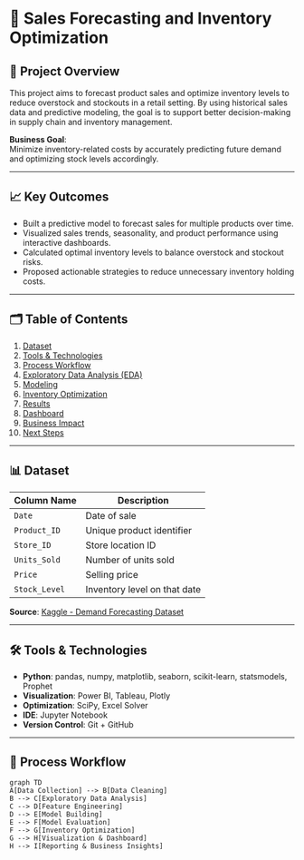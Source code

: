 # 🛒 Sales Forecasting and Inventory Optimization

## 📌 Project Overview

This project aims to forecast product sales and optimize inventory levels to reduce overstock and stockouts in a retail setting. By using historical sales data and predictive modeling, the goal is to support better decision-making in supply chain and inventory management.

**Business Goal**:  
Minimize inventory-related costs by accurately predicting future demand and optimizing stock levels accordingly.

---

## 📈 Key Outcomes

- Built a predictive model to forecast sales for multiple products over time.
- Visualized sales trends, seasonality, and product performance using interactive dashboards.
- Calculated optimal inventory levels to balance overstock and stockout risks.
- Proposed actionable strategies to reduce unnecessary inventory holding costs.

---

## 🗂️ Table of Contents

1. [Dataset](#-dataset)
2. [Tools & Technologies](#-tools--technologies)
3. [Process Workflow](#-process-workflow)
4. [Exploratory Data Analysis (EDA)](#-exploratory-data-analysis-eda)
5. [Modeling](#-forecasting-model)
6. [Inventory Optimization](#-inventory-optimization)
7. [Results](#-results)
8. [Dashboard](#-dashboard)
9. [Business Impact](#-business-impact)
10. [Next Steps](#-next-steps)

---

## 📊 Dataset

| Column Name     | Description                         |
|------------------|-------------------------------------|
| `Date`           | Date of sale                        |
| `Product_ID`     | Unique product identifier           |
| `Store_ID`       | Store location ID                   |
| `Units_Sold`     | Number of units sold                |
| `Price`          | Selling price                       |
| `Stock_Level`    | Inventory level on that date        |

**Source**: [Kaggle - Demand Forecasting Dataset](https://www.kaggle.com/competitions/demand-forecasting-kernels-only/data)  

---

## 🛠️ Tools & Technologies

- **Python**: pandas, numpy, matplotlib, seaborn, scikit-learn, statsmodels, Prophet
- **Visualization**: Power BI, Tableau, Plotly
- **Optimization**: SciPy, Excel Solver
- **IDE**: Jupyter Notebook
- **Version Control**: Git + GitHub

---

## 🔁 Process Workflow

```mermaid
graph TD
A[Data Collection] --> B[Data Cleaning]
B --> C[Exploratory Data Analysis]
C --> D[Feature Engineering]
D --> E[Model Building]
E --> F[Model Evaluation]
F --> G[Inventory Optimization]
G --> H[Visualization & Dashboard]
H --> I[Reporting & Business Insights]
